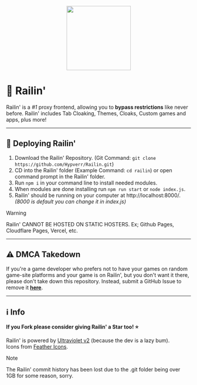 <p align="center"><img src="https://repository-images.githubusercontent.com/610056686/f8484096-5768-41da-88b3-5c9e97677ac9" height=175></p>

# 🚆 Railin'
Railin' is a *#1* proxy frontend, allowing you to **bypass restrictions** like never before. Railin' includes Tab Cloaking, Themes, Cloaks, Custom games and apps, plus more!

<hr>

## 🛜 Deploying Railin'
1. Download the Railin' Repository. (Git Command: `git clone https://github.com/Hypverr/Railin.git`)
1. CD into the Railin' folder (Example Command: `cd railin`) or open command prompt in the Railin' folder.
1. Run `npm i` in your command line to install needed modules.
1. When modules are done installing run `npm run start` or `node index.js`.
1. Railin' should be running on your computer at http://localhost:8000/. *(8000 is default you can change it in index.js)*

> [!WARNING] 
> Railin' CANNOT BE HOSTED ON STATIC HOSTERS. Ex; Github Pages, Cloudflare Pages, Vercel, etc.

<hr>

## ⚠️ DMCA Takedown
If you're a game developer who prefers not to have your games on random game-site platforms and your game is on Railin', but you don't want it there, please don't take down this repository. Instead, submit a GitHub Issue to remove it [**here**](https://github.com/Hypverr/Railin/issues/new?assignees=&labels=REMOVAL&projects=&template=game-removal.yml).

<hr>

## ℹ️ Info
**If you Fork please consider giving Railin' a Star too! ⭐**

Railin' is powered by [Ultraviolet v2](https://github.com/titaniumnetwork-dev/Ultraviolet) (because the dev is a lazy bum). <br>
Icons from [Feather Icons](https://feathericons.com/).

> [!NOTE]  
> The Railin' commit history has been lost due to the .git folder being over 1GB for some reason, sorry.